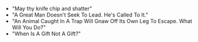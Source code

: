 - "May thy knife chip and shatter" 
- "A Great Man Doesn't Seek To Lead. He's Called To It." 
- "An Animal Caught In A Trap Will Gnaw Off Its Own Leg To Escape. What Will You Do?"
- "When Is A Gift Not A Gift?"
